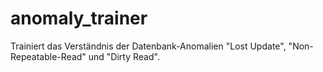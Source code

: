 # anomaly_trainer
Trainiert das Verständnis der Datenbank-Anomalien "Lost Update", "Non-Repeatable-Read" und "Dirty Read".
